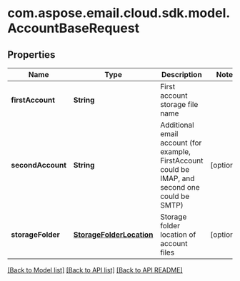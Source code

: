 
# com.aspose.email.cloud.sdk.model.AccountBaseRequest

## Properties
Name | Type | Description | Notes
------------ | ------------- | ------------- | -------------
**firstAccount** | **String** | First account storage file name              | 
**secondAccount** | **String** | Additional email account (for example, FirstAccount could be IMAP, and second one could be SMTP)              |  [optional]
**storageFolder** | [**StorageFolderLocation**](StorageFolderLocation.md) | Storage folder location of account files              |  [optional]


[[Back to Model list]](README.md#documentation-for-models) [[Back to API list]](README.md#documentation-for-api-endpoints) [[Back to API README]](README.md)

